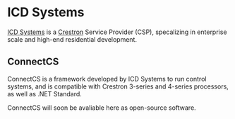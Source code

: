 # ICD Systems

[ICD Systems](https://www.icdsystems.com) is a [Crestron](https://www.crestron.com/) Service Provider (CSP), specalizing in enterprise scale and high-end residential development.

## ConnectCS

ConnectCS is a framework developed by ICD Systems to run control systems, and is compatible with Crestron 3-series and 4-series processors, as well as .NET Standard.

ConnectCS will soon be avaliable here as open-source software.